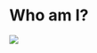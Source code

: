 # Who am I?

<img alian="center" src="https://github.com/Amirabbas2023SHayeganmehr/Amirabbas2023SHayeganmehr/assets/148581528/c326cf46-4802-4549-9a5f-733f2f105258.svg
">





















